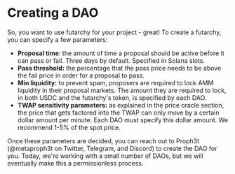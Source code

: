 # Creating a DAO

So, you want to use futarchy for your project - great! To create a futarchy, you can specify a few parameters:

* **Proposal time**: the amount of time a proposal should be active before it can pass or fail. Three days by default. Specified in Solana slots.
* **Pass threshold:** the percentage that the pass price needs to be above the fail price in order for a proposal to pass.
* **Min liquidity:** to prevent spam, proposers are required to lock AMM liquidity in their proposal markets. The amount they are required to lock, in both USDC and the futarchy's token, is specified by each DAO.
* **TWAP sensitivity parameters:** as explained in the price oracle section, the price that gets factored into the TWAP can only move by a certain dollar amount per minute. Each DAO must specify this dollar amount. We recommend 1-5% of the spot price.

Once these parameters are decided, you can reach out to Proph3t (@metaproph3t on Twitter, Telegram, and Discord) to create the DAO for you. Today, we're working with a small number of DAOs, but we will eventually make this a permissionless process.
